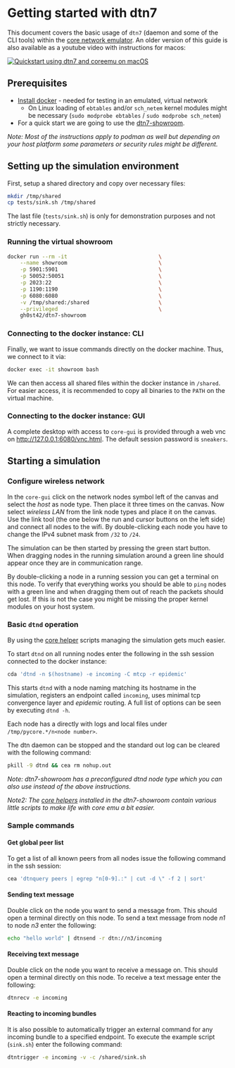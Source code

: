 # Getting started with dtn7

This document covers the basic usage of `dtn7` (daemon and some of the CLI tools) within the [core network emulator](https://github.com/coreemu/core). 
An older version of this guide is also available as a youtube video with instructions for macos:

[![Quickstart using dtn7 and coreemu on macOS](https://img.youtube.com/vi/7xwJEZyL_Ns/0.jpg)](https://www.youtube.com/watch?v=7xwJEZyL_Ns)

## Prerequisites

- [Install docker](https://docs.docker.com/get-docker/) - needed for testing in an emulated, virtual network
    * On Linux loading of `ebtables` and/or `sch_netem` kernel modules might be necessary (`sudo modprobe ebtables` / `sudo modprobe sch_netem`)
- For a quick start we are going to use the [dtn7-showroom](https://github.com/dtn7/dtn7-showroom). 


*Note: Most of the instructions apply to podman as well but depending on your host platform some parameters or security rules might be different.*

## Setting up the simulation environment

First, setup a shared directory and copy over necessary files:
```bash
mkdir /tmp/shared
cp tests/sink.sh /tmp/shared
```

The last file (`tests/sink.sh`) is only for demonstration purposes and not strictly necessary.

### Running the virtual showroom
```bash
docker run --rm -it                             \
    --name showroom                             \
    -p 5901:5901                                \
    -p 50052:50051                              \
    -p 2023:22                                  \
    -p 1190:1190                                \
    -p 6080:6080                                \
    -v /tmp/shared:/shared                      \
    --privileged                                \
    gh0st42/dtn7-showroom
```

### Connecting to the docker instance: CLI

Finally, we want to issue commands directly on the docker machine. Thus, we connect to it via:
```bash
docker exec -it showroom bash
```

We can then access all shared files within the docker instance in `/shared`. For easier access, it is recommended to copy all binaries to the `PATH` on the virtual machine.

### Connecting to the docker instance: GUI

A complete desktop with access to `core-gui` is provided through a web vnc on http://127.0.0.1:6080/vnc.html. The default session password is `sneakers`.

## Starting a simulation

### Configure wireless network

In the `core-gui` click on the network nodes symbol left of the canvas and select the *host* as node type. Then place it three times on the canvas.
Now select *wireless LAN* from the link node types and place it on the canvas.
Use the link tool (the one below the run and cursor buttons on the left side) and connect all nodes to the wifi.
By double-clicking each node you have to change the IPv4 subnet mask from `/32` to `/24`.

The simulation can be then started by pressing the green start button.
When dragging nodes in the running simulation around a green line should appear once they are in communication range.

By double-clicking a node in a running session you can get a terminal on this node.
To verify that everything works you should be able to `ping` nodes with a green line and when dragging them out of reach the packets should get lost.
If this is not the case you might be missing the proper kernel modules on your host system.

### Basic `dtnd` operation

By using the [core helper](https://github.com/gh0st42/core-helpers) scripts managing the simulation gets much easier.

To start `dtnd` on all running nodes enter the following in the ssh session connected to the docker instance:
```bash
cda 'dtnd -n $(hostname) -e incoming -C mtcp -r epidemic'
```

This starts `dtnd` with a node naming matching its hostname in the simulation, registers an endpoint called `incoming`, uses minimal tcp convergence layer and *epidemic* routing.
A full list of options can be seen by executing `dtnd -h`.

Each node has a directly with logs and local files under `/tmp/pycore.*/n<node number>`.

The dtn daemon can be stopped and the standard out log can be cleared with the following command:
```bash
pkill -9 dtnd && cea rm nohup.out
```

*Note: dtn7-showroom has a preconfigured dtnd node type which you can also use instead of the above instructions.*

*Note2: The [core helpers](https://github.com/gh0st42/core-helpers) installed in the dtn7-showroom contain various little scripts to make life with core emu a bit easier.*

### Sample commands

#### Get global peer list

To get a list of all known peers from all nodes issue the following command in the ssh session:
```bash
cea 'dtnquery peers | egrep "n[0-9].:" | cut -d \" -f 2 | sort'
```

#### Sending text message

Double click on the node you want to send a message from. This should open a terminal directly on this node.
To send a text message from node *n1* to node *n3* enter the following:
```bash
echo "hello world" | dtnsend -r dtn://n3/incoming
```


#### Receiving text message

Double click on the node you want to receive a message on. This should open a terminal directly on this node.
To receive a text message enter the following:
```bash
dtnrecv -e incoming
```

#### Reacting to incoming bundles

It is also possible to automatically trigger an external command for any incoming bundle to a specified endpoint. 
To execute the example script (`sink.sh`) enter the following command:
```bash
dtntrigger -e incoming -v -c /shared/sink.sh
```
